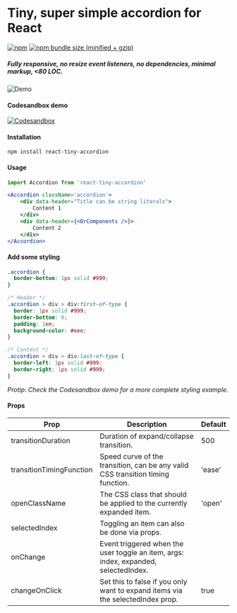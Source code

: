 # Tiny, super simple accordion for React
[![npm](https://img.shields.io/npm/v/react-tiny-accordion.svg)](https://www.npmjs.com/package/react-tiny-accordion)
[![npm bundle size (minified + gzip)](https://img.shields.io/bundlephobia/minzip/react-tiny-accordion.svg)](https://bundlephobia.com/result?p=react-tiny-accordion)

##### Fully responsive, no resize event listeners, no dependencies, minimal markup, <80 LOC.

![Demo](http://www.emilpalsson.com/react-tiny-accordion.gif)

#### Codesandbox demo
[![Codesandbox](https://camo.githubusercontent.com/416c7a7433e9d81b4e430b561d92f22ac4f15988/68747470733a2f2f636f646573616e64626f782e696f2f7374617469632f696d672f706c61792d636f646573616e64626f782e737667)](https://codesandbox.io/s/62p6r3kqxz)

#### Installation
```
npm install react-tiny-accordion
```

#### Usage
```jsx
import Accordion from 'react-tiny-accordion'

<Accordion className='accordion'>
    <div data-header="Title can be string literals">
        Content 1
    </div>
    <div data-header={<OrComponents />}>
        Content 2
    </div>
</Accordion>
```

#### Add some styling
```css
.accordion {
  border-bottom: 1px solid #999;
}

/* Header */
.accordion > div > div:first-of-type {
  border: 1px solid #999;
  border-bottom: 0;
  padding: 1em;
  background-color: #eee;
}

/* Content */
.accordion > div > div:last-of-type {
  border-left: 1px solid #999;
  border-right: 1px solid #999;
}
```
_Protip: Check the Codesandbox demo for a more complete styling example._

#### Props
| Prop                     | Description                                                                         | Default |
|--------------------------|-------------------------------------------------------------------------------------|---------|
| transitionDuration       | Duration of expand/collapse transition.                                             | 500     |
| transitionTimingFunction | Speed curve of the transition, can be any valid CSS transition timing function.     | 'ease'  |
| openClassName            | The CSS class that should be applied to the currently expanded item.                | 'open'  |
| selectedIndex            | Toggling an item can also be done via props.                                        |         |
| onChange                 | Event triggered when the user toggle an item, args: index, expanded, selectedIndex. |         |
| changeOnClick            | Set this to false if you only want to expand items via the selectedIndex prop.      | true    |
